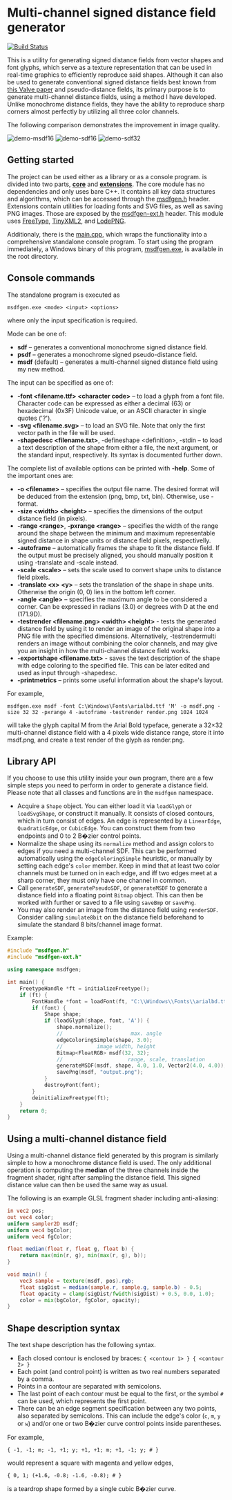 # Multi-channel signed distance field generator
[![Build Status](https://travis-ci.org/Chlumsky/msdfgen.svg?branch=master)](https://travis-ci.org/Chlumsky/msdfgen)

This is a utility for generating signed distance fields from vector shapes and font glyphs,
which serve as a texture representation that can be used in real-time graphics to efficiently reproduce said shapes.
Although it can also be used to generate conventional signed distance fields best known from
[this Valve paper](http://www.valvesoftware.com/publications/2007/SIGGRAPH2007_AlphaTestedMagnification.pdf)
and pseudo-distance fields, its primary purpose is to generate multi-channel distance fields,
using a method I have developed. Unlike monochrome distance fields, they have the ability
to reproduce sharp corners almost perfectly by utilizing all three color channels.

The following comparison demonstrates the improvement in image quality.

![demo-msdf16](https://cloud.githubusercontent.com/assets/18639794/14770355/14cda9f8-0a70-11e6-8346-2bd14b5b832f.png)
![demo-sdf16](https://cloud.githubusercontent.com/assets/18639794/14770360/20c51156-0a70-11e6-8f03-ed7632d07997.png)
![demo-sdf32](https://cloud.githubusercontent.com/assets/18639794/14770361/251a4406-0a70-11e6-95a7-e30e235ac729.png)

## Getting started

The project can be used either as a library or as a console program. is divided into two parts, **[core](core)**
and **[extensions](ext)**. The core module has no dependencies and only uses bare C++. It contains all
key data structures and algorithms, which can be accessed through the [msdfgen.h](msdfgen.h) header.
Extensions contain utilities for loading fonts and SVG files, as well as saving PNG images.
Those are exposed by the [msdfgen-ext.h](msdfgen-ext.h) header. This module uses
[FreeType](http://www.freetype.org/),
[TinyXML2](http://www.grinninglizard.com/tinyxml2/),
and [LodePNG](http://lodev.org/lodepng/).

Additionaly, there is the [main.cpp](main.cpp), which wraps the functionality into
a comprehensive standalone console program. To start using the program immediately,
a Windows binary of this program, [msdfgen.exe](msdfgen.exe), is available in the root directory.

## Console commands

The standalone program is executed as
```
msdfgen.exe <mode> <input> <options>
```
where only the input specification is required.

Mode can be one of:
 - **sdf** &ndash; generates a conventional monochrome signed distance field.
 - **psdf** &ndash; generates a monochrome signed pseudo-distance field.
 - **msdf** (default) &ndash; generates a multi-channel signed distance field using my new method.

The input can be specified as one of:
 - **-font \<filename.ttf\> \<character code\>** &ndash; to load a glyph from a font file.
   Character code can be expressed as either a decimal (63) or hexadecimal (0x3F) Unicode value, or an ASCII character
   in single quotes ('?').
 - **-svg \<filename.svg\>** &ndash; to load an SVG file. Note that only the first vector path in the file will be used.
 - **-shapedesc \<filename.txt\>**, -defineshape \<definition\>, -stdin &ndash; to load a text description of the shape
   from either a file, the next argument, or the standard input, respectively. Its syntax is documented further down.

The complete list of available options can be printed with **-help**.
Some of the important ones are:
 - **-o \<filename\>** &ndash; specifies the output file name. The desired format will be deduced from the extension
   (png, bmp, txt, bin). Otherwise, use -format.
 - **-size \<width\> \<height\>** &ndash; specifies the dimensions of the output distance field (in pixels).
 - **-range \<range\>**, **-pxrange \<range\>** &ndash; specifies the width of the range around the shape
   between the minimum and maximum representable signed distance in shape units or distance field pixels, respectivelly.
 - **-autoframe** &ndash; automatically frames the shape to fit the distance field. If the output must be precisely aligned,
   you should manually position it using -translate and -scale instead.
 - **-scale \<scale\>** &ndash; sets the scale used to convert shape units to distance field pixels.
 - **-translate \<x\> \<y\>** &ndash; sets the translation of the shape in shape units. Otherwise the origin (0, 0)
   lies in the bottom left corner.
 - **-angle \<angle\>** &ndash; specifies the maximum angle to be considered a corner.
   Can be expressed in radians (3.0) or degrees with D at the end (171.9D).
 - **-testrender \<filename.png\> \<width\> \<height\>** - tests the generated distance field by using it to render an image
   of the original shape into a PNG file with the specified dimensions. Alternatively, -testrendermulti renders
   an image without combining the color channels, and may give you an insight in how the multi-channel distance field works.
 - **-exportshape \<filename.txt\>** - saves the text description of the shape with edge coloring to the specified file.
   This can be later edited and used as input through -shapedesc.
 - **-printmetrics** &ndash; prints some useful information about the shape's layout.

For example,
```
msdfgen.exe msdf -font C:\Windows\Fonts\arialbd.ttf 'M' -o msdf.png -size 32 32 -pxrange 4 -autoframe -testrender render.png 1024 1024
```

will take the glyph capital M from the Arial Bold typeface, generate a 32&times;32 multi-channel distance field
with a 4 pixels wide distance range, store it into msdf.png, and create a test render of the glyph as render.png.

## Library API

If you choose to use this utility inside your own program, there are a few simple steps you need to perform
in order to generate a distance field. Please note that all classes and functions are in the `msdfgen` namespace.

 - Acquire a `Shape` object. You can either load it via `loadGlyph` or `loadSvgShape`, or construct it manually.
   It consists of closed contours, which in turn consist of edges. An edge is represented by a `LinearEdge`, `QuadraticEdge`,
   or `CubicEdge`. You can construct them from two endpoints and 0 to 2 B�zier control points.
 - Normalize the shape using its `normalize` method and assign colors to edges if you need a multi-channel SDF.
   This can be performed automatically using the `edgeColoringSimple` heuristic, or manually by setting each edge's
   `color` member. Keep in mind that at least two color channels must be turned on in each edge, and iff two edges meet
   at a sharp corner, they must only have one channel in common.
 - Call `generateSDF`, `generatePseudoSDF`, or `generateMSDF` to generate a distance field into a floating point
   `Bitmap` object. This can then be worked with further or saved to a file using `saveBmp` or `savePng`.
 - You may also render an image from the distance field using `renderSDF`. Consider calling `simulate8bit`
   on the distance field beforehand to simulate the standard 8 bits/channel image format.

Example:
```c++
#include "msdfgen.h"
#include "msdfgen-ext.h"

using namespace msdfgen;

int main() {
    FreetypeHandle *ft = initializeFreetype();
    if (ft) {
        FontHandle *font = loadFont(ft, "C:\\Windows\\Fonts\\arialbd.ttf");
        if (font) {
            Shape shape;
            if (loadGlyph(shape, font, 'A')) {
                shape.normalize();
                //                      max. angle
                edgeColoringSimple(shape, 3.0);
                //           image width, height
                Bitmap<FloatRGB> msdf(32, 32);
                //                     range, scale, translation
                generateMSDF(msdf, shape, 4.0, 1.0, Vector2(4.0, 4.0));
                savePng(msdf, "output.png");
            }
            destroyFont(font);
        }
        deinitializeFreetype(ft);
    }
    return 0;
}

```

## Using a multi-channel distance field

Using a multi-channel distance field generated by this program is similarly simple to how a monochrome distance field is used.
The only additional operation is computing the **median** of the three channels inside the fragment shader,
right after sampling the distance field. This signed distance value can then be used the same way as usual.

The following is an example GLSL fragment shader including anti-aliasing:

```glsl
in vec2 pos;
out vec4 color;
uniform sampler2D msdf;
uniform vec4 bgColor;
uniform vec4 fgColor;

float median(float r, float g, float b) {
    return max(min(r, g), min(max(r, g), b));
}

void main() {
    vec3 sample = texture(msdf, pos).rgb;
    float sigDist = median(sample.r, sample.g, sample.b) - 0.5;
    float opacity = clamp(sigDist/fwidth(sigDist) + 0.5, 0.0, 1.0);
    color = mix(bgColor, fgColor, opacity);
}
```

## Shape description syntax

The text shape description has the following syntax.
 - Each closed contour is enclosed by braces: `{ <contour 1> } { <contour 2> }`
 - Each point (and control point) is written as two real numbers separated by a comma.
 - Points in a contour are separated with semicolons.
 - The last point of each contour must be equal to the first, or the symbol `#` can be used, which represents the first point.
 - There can be an edge segment specification between any two points, also separated by semicolons.
   This can include the edge's color (`c`, `m`, `y` or `w`) and/or one or two B�zier curve control points inside parentheses.

For example,
```
{ -1, -1; m; -1, +1; y; +1, +1; m; +1, -1; y; # }
```
would represent a square with magenta and yellow edges,
```
{ 0, 1; (+1.6, -0.8; -1.6, -0.8); # }
```
is a teardrop shape formed by a single cubic B�zier curve.
